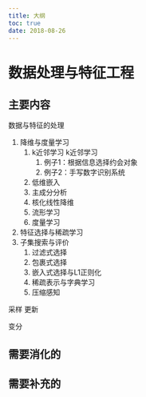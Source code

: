```yaml
---
title: 大纲
toc: true
date: 2018-08-26
---
```

# 数据处理与特征工程

## 主要内容


数据与特征的处理

1. 降维与度量学习
   1. k近邻学习        k近邻学习
      1. 例子1：根据信息选择约会对象
      2. 例子2：手写数字识别系统
   2. 低维嵌入
   3. 主成分分析
   4. 核化线性降维
   5. 流形学习
   6. 度量学习
2. 特征选择与稀疏学习
3. 子集搜索与评价
   1. 过滤式选择
   2. 包裹式选择
   3. 嵌入式选择与L1正则化
   4. 稀疏表示与字典学习
   5. 压缩感知

采样 更新

变分


## 需要消化的



## 需要补充的
